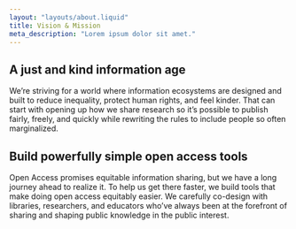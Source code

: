 ```yaml
---
layout: "layouts/about.liquid"
title: Vision & Mission
meta_description: "Lorem ipsum dolor sit amet."
---
```


## A just and kind information age

We’re striving for a world where information ecosystems are designed and built to reduce inequality, protect human rights, and feel kinder. That can start with opening up how we share research so it’s possible to publish fairly, freely, and quickly while rewriting the rules to include people so often marginalized.


## Build powerfully simple open access tools

Open Access promises equitable information sharing, but we have a long journey ahead to realize it. To help us get there faster, we build tools that make doing open access equitably easier. We carefully co-design with libraries, researchers, and educators who’ve always been at the forefront of sharing and shaping public knowledge in the public interest.
